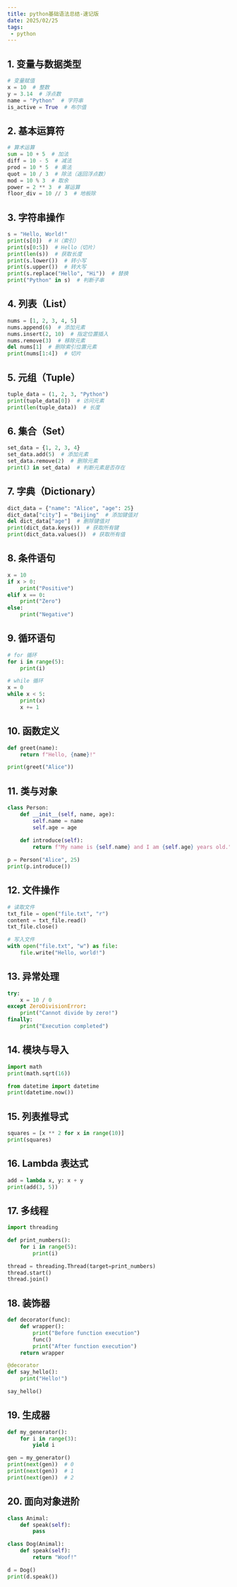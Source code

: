 ```yaml
---
title: python基础语法总结-速记版
date: 2025/02/25
tags:
 - python
---
```


## 1. 变量与数据类型

```python
# 变量赋值
x = 10  # 整数
y = 3.14  # 浮点数
name = "Python"  # 字符串
is_active = True  # 布尔值
```

## 2. 基本运算符

```python
# 算术运算
sum = 10 + 5  # 加法
diff = 10 - 5  # 减法
prod = 10 * 5  # 乘法
quot = 10 / 3  # 除法（返回浮点数）
mod = 10 % 3  # 取余
power = 2 ** 3  # 幂运算
floor_div = 10 // 3  # 地板除
```

## 3. 字符串操作

```python
s = "Hello, World!"
print(s[0])  # H（索引）
print(s[0:5])  # Hello（切片）
print(len(s))  # 获取长度
print(s.lower())  # 转小写
print(s.upper())  # 转大写
print(s.replace("Hello", "Hi"))  # 替换
print("Python" in s)  # 判断子串
```

## 4. 列表（List）

```python
nums = [1, 2, 3, 4, 5]
nums.append(6)  # 添加元素
nums.insert(2, 10)  # 指定位置插入
nums.remove(3)  # 移除元素
del nums[1]  # 删除索引位置元素
print(nums[1:4])  # 切片
```

## 5. 元组（Tuple）

```python
tuple_data = (1, 2, 3, "Python")
print(tuple_data[0])  # 访问元素
print(len(tuple_data))  # 长度
```

## 6. 集合（Set）

```python
set_data = {1, 2, 3, 4}
set_data.add(5)  # 添加元素
set_data.remove(2)  # 删除元素
print(3 in set_data)  # 判断元素是否存在
```

## 7. 字典（Dictionary）

```python
dict_data = {"name": "Alice", "age": 25}
dict_data["city"] = "Beijing"  # 添加键值对
del dict_data["age"]  # 删除键值对
print(dict_data.keys())  # 获取所有键
print(dict_data.values())  # 获取所有值
```

## 8. 条件语句

```python
x = 10
if x > 0:
    print("Positive")
elif x == 0:
    print("Zero")
else:
    print("Negative")
```

## 9. 循环语句

```python
# for 循环
for i in range(5):
    print(i)

# while 循环
x = 0
while x < 5:
    print(x)
    x += 1
```

## 10. 函数定义

```python
def greet(name):
    return f"Hello, {name}!"

print(greet("Alice"))
```

## 11. 类与对象

```python
class Person:
    def __init__(self, name, age):
        self.name = name
        self.age = age
    
    def introduce(self):
        return f"My name is {self.name} and I am {self.age} years old."

p = Person("Alice", 25)
print(p.introduce())
```

## 12. 文件操作

```python
# 读取文件
txt_file = open("file.txt", "r")
content = txt_file.read()
txt_file.close()

# 写入文件
with open("file.txt", "w") as file:
    file.write("Hello, world!")
```

## 13. 异常处理

```python
try:
    x = 10 / 0
except ZeroDivisionError:
    print("Cannot divide by zero!")
finally:
    print("Execution completed")
```

## 14. 模块与导入

```python
import math
print(math.sqrt(16))

from datetime import datetime
print(datetime.now())
```

## 15. 列表推导式

```python
squares = [x ** 2 for x in range(10)]
print(squares)
```

## 16. Lambda 表达式

```python
add = lambda x, y: x + y
print(add(3, 5))
```

## 17. 多线程

```python
import threading

def print_numbers():
    for i in range(5):
        print(i)

thread = threading.Thread(target=print_numbers)
thread.start()
thread.join()
```

## 18. 装饰器

```python
def decorator(func):
    def wrapper():
        print("Before function execution")
        func()
        print("After function execution")
    return wrapper

@decorator
def say_hello():
    print("Hello!")

say_hello()
```

## 19. 生成器

```python
def my_generator():
    for i in range(3):
        yield i

gen = my_generator()
print(next(gen))  # 0
print(next(gen))  # 1
print(next(gen))  # 2
```

## 20. 面向对象进阶

```python
class Animal:
    def speak(self):
        pass

class Dog(Animal):
    def speak(self):
        return "Woof!"

d = Dog()
print(d.speak())
```
